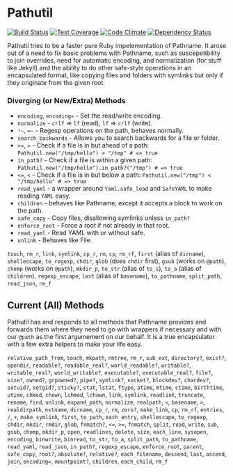 # Pathutil

[![Build Status](https://travis-ci.org/envygeeks/pathutil.svg?branch=master)][travis]
[![Test Coverage](https://codeclimate.com/github/envygeeks/pathutil/badges/coverage.svg)][coverage]
[![Code Climate](https://codeclimate.com/github/envygeeks/pathutil/badges/gpa.svg)][codeclimate]
[![Dependency Status](https://gemnasium.com/envygeeks/pathutil.svg)][gemnasium]

[gemnasium]: https://gemnasium.com/envygeeks/pathutil
[codeclimate]: https://codeclimate.com/github/envygeeks/pathutil
[coverage]: https://codeclimate.com/github/envygeeks/pathutil/coverage
[travis]: https://travis-ci.org/envygeeks/pathutil

Pathutil tries to be a faster pure Ruby impelementation of Pathname.  It
arose out of a need to fix basic problems with Pathname, such as suscepetibility
to join overrides, need for automatic encoding, and normalization (for stuff
like Jekyll) and the ability to do other safe-style operations in an
encapsulated format, like copying files and folders with symlinks
but only if they originate from the given root.

### Diverging (or New/Extra) Methods

- `encoding`, `encoding=` - Set the read/write encoding.
- `normalize` - `crlf` => `lf` (read), `lf` => `crlf` (write).
- `!~`, `=~` - Regexp operations on the path, behaves normally.
- `search_backwards` - Allows you to search backwards for a file or folder.
- `>=`, `>` - Check if a file is in but ahead of a path: `Pathutil.new("/tmp/hello") > "/tmp" # => true`
- `in_path?` - Check if a file is within a given path: `Pathutil.new("/tmp/hello").in_path?("/tmp") # => true`
- `<=`, `<` - Check if a file is in but below a path: `Pathutil.new("/tmp") < "/tmp/hello" # => true`
- `read_yaml` - a wrapper around `Yaml.safe_load` and `SafeYAML` to make reading `YAML` easy.
- `children` - behaves like Pathname, except it accepts a block to work on the path.
- `safe_copy` - Copy files, disallowing symlinks unless `in_path?`
- `enforce_root` - Force a root if not already in that root.
- `read_yaml` - Read YAML with or without safe.
- `unlink` - Behaves like File.

`touch`, `rm_r`, `link`, `symlink`, `cp_r`, `rm`, `cp`, `rm_rf`, `first` (alias of `dirname`), `shellescape`, `to_regexp`, `chdir`, `glob` (does `chdir` first), `gsub` (works on `@path`), `chomp` (works on `@path`), `mkdir_p`, `to_str` (alias of `to_s`), `to_a` (alias of `children`), `regexp_escape`, `last` (alias of `basename`), `to_pathname`, `split_path`, `read_json`, `rm_f`

## Current (All) Methods

Pathutil has and responds to all methods that Pathname provides and forwards
them where they need to go with wrappers if necessary and with our `@path` as
the first argumement on our behalf.  It is a true encapsulator with a few
extra helpers to make your life easy.

`relative_path_from`, `touch`, `mkpath`, `rmtree`, `rm_r`, `sub_ext`, `directory?`, `exist?`, `opendir`, `readable?`, `readable_real?`, `world_readable?`, `writable?`, `writable_real?`, `world_writable?`, `executable?`, `executable_real?`, `file?`, `size?`, `owned?`, `grpowned?`, `pipe?`, `symlink?`, `socket?`, `blockdev?`, `chardev?`, `setuid?`, `setgid?`, `sticky?`, `stat`, `lstat`, `ftype`, `atime`, `mtime`, `ctime`, `birthtime`, `utime`, `chmod`, `chown`, `lchmod`, `lchown`, `link`, `symlink`, `readlink`, `truncate`, `rename`, `find`, `unlink`, `expand_path`, `normalize`, `realpath`, `<`, `basename`, `>`, `realdirpath`, `extname`, `dirname`, `cp_r`, `rm`, `zero?`, `make_link`, `cp`, `rm_rf`, `entries`, `/`, `+`, `make_symlink`, `first`, `to_path`, `each_entry`, `shellescape`, `to_regexp`, `chdir`, `mkdir`, `rmdir`, `glob`, `fnmatch?`, `<=`, `>=`, `fnmatch`, `split`, `read`, `write`, `sub`, `gsub`, `chomp`, `mkdir_p`, `open`, `readlines`, `delete`, `size`, `each_line`, `sysopen`, `encoding`, `binwrite`, `binread`, `to_str`, `to_a`, `split_path`, `to_pathname`, `read_yaml`, `read_json`, `in_path?`, `regexp_escape`, `enforce_root`, `parent`, `safe_copy`, `root?`, `absolute?`, `relative?`, `each_filename`, `descend`, `last`, `ascend`, `join`, `encoding=`, `mountpoint?`, `children`, `each_child`, `rm_f`
